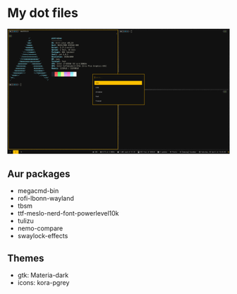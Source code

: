 # My dot files

![screenshot](screenshot.png "screenshot")

## Aur packages

* megacmd-bin
* rofi-lbonn-wayland
* tbsm
* ttf-meslo-nerd-font-powerlevel10k
* tulizu 
* nemo-compare
* swaylock-effects

## Themes

* gtk: Materia-dark
* icons: kora-pgrey
